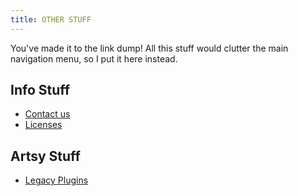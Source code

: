 ```yaml
---
title: OTHER STUFF
---
```


You've made it to the link dump! All this stuff would clutter the main navigation menu, so I put it here instead.

## Info Stuff
- [Contact us](/contact/)
- [Licenses](/licenses/)

## Artsy Stuff
- [Legacy Plugins](/archive/legacy-plugins/)